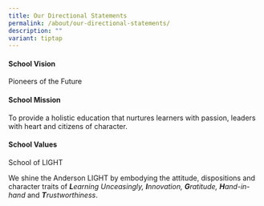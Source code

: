 ```yaml
---
title: Our Directional Statements
permalink: /about/our-directional-statements/
description: ""
variant: tiptap
---
```

<h4><strong>School Vision</strong></h4>
<p>Pioneers of the Future</p>
<h4><strong>School Mission</strong></h4>
<p>To provide a holistic education that nurtures learners with passion, leaders
with heart and citizens of character.</p>
<h4><strong>School Values</strong></h4>
<p>School of LIGHT</p>
<p>We shine the Anderson LIGHT by embodying the attitude, dispositions and
character traits of <strong><em>L</em></strong><em>earning Unceasingly, </em><strong><em>I</em></strong><em>nnovation, </em><strong><em>G</em></strong><em>ratitude, </em><strong><em>H</em></strong><em>and-in-hand </em>and<em> </em><strong><em>T</em></strong><em>rustworthiness</em>.</p>
<p></p>
